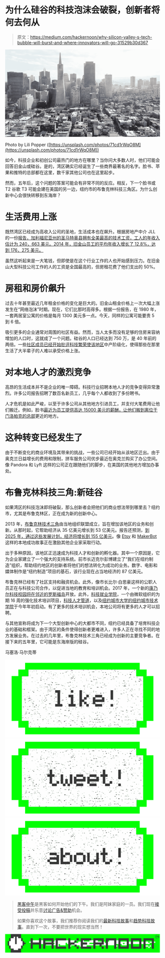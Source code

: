 # 为什么硅谷的科技泡沫会破裂，创新者将何去何从

> 原文：<https://medium.com/hackernoon/why-silicon-valley-s-tech-bubble-will-burst-and-where-innovators-will-go-31529b30d367>

![](img/c0e000eb2b5be88265750d33074aac29.png)

Photo by Lili Popper ([https://unsplash.com/photos/71cd1rWqO8M](https://unsplash.com/photos/71cd1rWqO8M))

如今，科技企业和初创公司最热门的地方在哪里？当你问大多数人时，他们可能会回答旧金山或硅谷。是的，湾区确实已经诞生了一些商界最著名的名字。脸书、苹果和推特的总部都在这里，数千家其他公司也在这里起步。

然而，五年后，这个问题的答案可能会有非常不同的反应。相反，下一个脸书或 T2 谷歌 T3 可能会建在美国的另一边，纽约市的布鲁克林科技三角区。为什么创新中心会很快转移到东海岸？

# 生活费用上涨

既然湾区已经成为高收入公司的圣地，生活成本也在飙升。根据房地产中介 JLL 的一份[报告，加利福尼亚州的圣马特奥县拥有全美最高的技术工资，工人的年收入估计为 240，663 美元。2014 年，旧金山员工的平均年收入增长了 12.8%，达到 176，275 美元。](http://www.sfchronicle.com/business/networth/article/Tech-wages-rents-still-soaring-in-Bay-Area-6671315.php)

虽然这听起来是一大笔钱，但即使是在这个行业工作的人也开始感到压力。在旧金山大型科技公司工作的人的工资是全国最高的，但房租花费了他们支出的 50%。

# 房租和房价飙升

过去十年甚至最近几年租金价格的变化是巨大的。旧金山租金价格上一次大幅上涨发生在“网络泡沫”时期。现在，它们比那时高得多。根据一份报告，在 1980 年，一套两居室公寓的价格是每月 1300 美元多一点。今天，同样的公寓可能要贵 5 到 6 倍。

吸引更多的企业通常对周围的社区有益。然而，当人太多而没有足够的住房来容纳增加的人口时，这就成了一个问题。硅谷的人口已经达到 750 万，是 40 年前的两倍。一些[社区成员已经开始批评科技繁荣使该地区](http://www.mercurynews.com/business/ci_28585609/bay-area-rental-crisis-squeezing-out-middle-class)中产阶级化，使得那些在那里生活了大半辈子的人难以承受价格上涨。

# 对本地人才的激烈竞争

高昂的生活成本并不是企业的唯一障碍。科技行业招聘本地人才的竞争变得异常激烈。许多公司报告招聘了数百名新员工，几乎每个人都收到了多份聘书。

人才危机是如此严峻，以至于许多公司从其他地方引进员工，并支付大笔费用让他们搬迁。例如，脸书[最近为员工提供高达 15000 美元的薪酬，让他们搬到离位于门洛帕克的总部](http://www.entrepreneur.com/article/254223)更近的地方。

# 这种转变已经发生了

由于不断变化的商业环境及其带来的挑战，一些公司已经开始从该地区迁出。由于奥克兰日益增长的费用和限制，拼车服务公司优步最近在奥克兰购买了办公空间。像 Pandora 和 Lyft 这样的公司正在跟随他们的脚步，在美国的其他地方增加办事处。

# 布鲁克林科技三角:新硅谷

如果湾区的科技泡沫即将破裂，那么创新者会把他们的商业想法带到哪里去？纽约市，尤其是布鲁克林区，正在成为新的创新中心。

2013 年，[布鲁克林技术三角](http://map.brooklyntechtriangle.com/)由当地组织联盟成立，旨在增加该地区的业务和创新。从那时起，它帮助经济从 35 亿美元增长到 53 亿美元。报告还预测，[到 2025 年，通过这些发展计划，经济将增长到 155 亿美元](http://www.brooklyneagle.com/articles/2015/11/9/report-impact-brooklyn-tech-triangles-innovation-economy-reach-155-billion-2025)。像 [Etsy](https://www.etsy.com/about/) 和 [MakerBot](http://www.makerbot.com/) 这样的本地成功故事正在激励其他企业家采取行动。

出于多种原因，该地区正迅速成为科技人才和创新的孵化器。其中一个原因是，它为企业家建立了一个强大的支持系统。前市长迈克尔彭博建立了“我们在纽约制造”组织，帮助纽约地区的创新者将他们的想法转化为成功的业务。数字、电影和媒体制作是“纽约制造”项目的基石，该行业现在占当地经济的 87 亿美元。

布鲁克林已经有了社区支持和融资机会。此外，像市长比尔·白思豪这样的公职人员正在与科技公司合作，以促进当地的教育和培训机会。2017 年，一个新的[康乃尔科技校园将在邻近的罗斯福岛](http://tech.cornell.edu/future-campus)开放。此外，[科技就业学院](http://techjobsacademy.com/)，一个由微软组织的为期 16 周的强化技术培训项目，[科技人才管道](http://www.techtalentpipeline.nyc/)，以及[纽约城市大学的纽约城市技术学院](http://www.citytech.cuny.edu/)于今年年初启动。有了更多的技术培训机会，本地公司将有更多的人才可以招聘。

与其他宣称将成为下一个大型创新中心的大都市不同，纽约已经具备了培育科技企业的基础和框架。由于湾区的条件使得创新者更难进入，许多人正在寻找不同的地方发展业务。在过去的几年里，布鲁克林技术三角已经成为创新的主要竞争者。在接下来的五年里，它可能是东海岸版的硅谷。

马塞洛·马尔克蒂

[![](img/50ef4044ecd4e250b5d50f368b775d38.png)](http://bit.ly/HackernoonFB)[![](img/979d9a46439d5aebbdcdca574e21dc81.png)](https://goo.gl/k7XYbx)[![](img/2930ba6bd2c12218fdbbf7e02c8746ff.png)](https://goo.gl/4ofytp)

> [黑客中午](http://bit.ly/Hackernoon)是黑客如何开始他们的下午。我们是阿妹家庭的一员。我们现在[接受投稿](http://bit.ly/hackernoonsubmission)并乐意[讨论广告&赞助](mailto:partners@amipublications.com)机会。
> 
> 如果你喜欢这个故事，我们推荐你阅读我们的[最新科技故事](http://bit.ly/hackernoonlatestt)和[趋势科技故事](https://hackernoon.com/trending)。直到下一次，不要把世界的现实想当然！

[![](img/be0ca55ba73a573dce11effb2ee80d56.png)](https://goo.gl/Ahtev1)